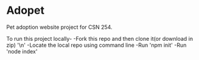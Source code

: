 # Adopet
Pet adoption website project for CSN 254.

To run this project locally-
-Fork this repo and then clone it(or download in zip) '\n'
-Locate the local repo using command line
-Run 'npm init' 
-Run 'node index'
